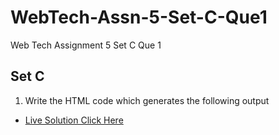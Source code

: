 # WebTech-Assn-5-Set-C-Que1
Web Tech Assignment 5 Set C Que 1
## Set C
1. Write the HTML code which generates the following output
- [Live Solution Click Here](https://sandesh-at-git.github.io/WebTech-Assn-5-Set-C-Que1/)
